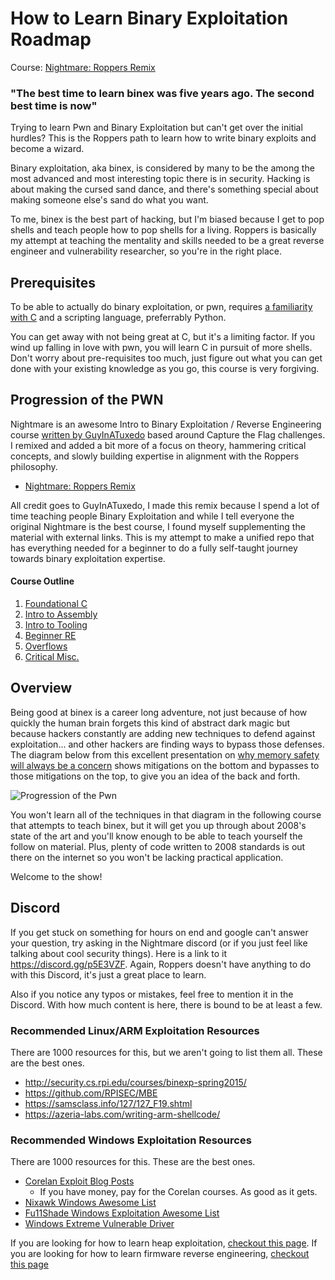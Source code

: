 # How to Learn Binary Exploitation Roadmap 

Course: [Nightmare: Roppers Remix](https://github.com/hoppersroppers/nightmare)

### "The best time to learn binex was five years ago. The second best time is now"

Trying to learn Pwn and Binary Exploitation but can't get over the initial hurdles? This is the Roppers path to learn how to write binary exploits and become a wizard. 

Binary exploitation, aka binex, is considered by many to be the among the most advanced and most interesting topic there is in security. Hacking is about making the cursed sand dance, and there's something special about making someone else's sand do what you want.

To me, binex is the best part of hacking, but I'm biased because I get to pop shells and teach people how to pop shells for a living. Roppers is basically my attempt at teaching the mentality and skills needed to be a great reverse engineer and vulnerability researcher, so you're in the right place.

## Prerequisites ##

To be able to actually do binary exploitation, or pwn, requires [a familiarity with C](/c.md) and a scripting language, preferrably Python. 

You can get away with not being great at C, but it's a limiting factor. If you wind up falling in love with pwn, you will learn C in pursuit of more shells. Don't worry about pre-requisites too much, just figure out what you can get done with your existing knowledge as you go, this course is very forgiving. 

## Progression of the PWN ##

Nightmare is an awesome Intro to Binary Exploitation / Reverse Engineering course [written by GuyInATuxedo](https://github.com/guyinatuxedo/nightmare) based around Capture the Flag challenges. I remixed and added a bit more of a focus on theory, hammering critical concepts, and slowly building expertise in alignment with the Roppers philosophy. 

* [Nightmare: Roppers Remix](https://github.com/hoppersroppers/nightmare)

All credit goes to GuyInATuxedo, I made this remix because I spend a lot of time teaching people Binary Exploitation and while I tell everyone the original Nightmare is the best course, I found myself supplementing the material with external links. This is my attempt to make a unified repo that has everything needed for a beginner to do a fully self-taught journey towards binary exploitation expertise.

#### Course Outline

1. [Foundational C](https://github.com/hoppersroppers/nightmare/blob/master/modules/00-intro/readme.md)
2. [Intro to Assembly](https://github.com/hoppersroppers/nightmare/blob/master/modules/01-intro_assembly/readme.md)
3. [Intro to Tooling](https://github.com/hoppersroppers/nightmare/blob/master/modules/02-intro_tooling/readme.md)
4. [Beginner RE](https://github.com/hoppersroppers/nightmare/blob/master/modules/03-beginner_re/readme.md)
5. [Overflows](https://github.com/hoppersroppers/nightmare/blob/master/modules/04-Overflows/readme.md)
6. [Critical Misc.](https://github.com/hoppersroppers/nightmare/blob/master/modules/05-CriticalMisc/readme.md)

## Overview

Being good at binex is a career long adventure, not just because of how quickly the human brain forgets this kind of abstract dark magic but because hackers constantly are adding new techniques to defend against exploitation... and other hackers are finding ways to bypass those defenses. The diagram below from this excellent presentation on [why memory safety will always be a concern](https://docs.google.com/presentation/d/1EscMOcMNOwi-bCgOthjiwIXE30w_SeHk3ahjyY0pX10/edit#slide=id.g72177b938a_1_18514) shows mitigations on the bottom and bypasses to those mitigations on the top, to give you an idea of the back and forth.

![Progression of the Pwn](https://pbs.twimg.com/media/FOE9minXIAAT9f7?format=jpg&name=large)

You won't learn all of the techniques in that diagram in the following course that attempts to teach binex, but it will get you up through about 2008's state of the art and you'll know enough to be able to teach yourself the follow on material. Plus, plenty of code written to 2008 standards is out there on the internet so you won't be lacking practical application. 

Welcome to the show!

## Discord 
If you get stuck on something for hours on end and google can't answer your question, try asking in the Nightmare discord (or if you just feel like talking about cool security things). Here is a link to it <https://discord.gg/p5E3VZF>. Again, Roppers doesn't have anything to do with this Discord, it's just a great place to learn. 

Also if you notice any typos or mistakes, feel free to mention it in the Discord. With how much content is here, there is bound to be at least a few.

### Recommended Linux/ARM Exploitation Resources ###

There are 1000 resources for this, but we aren't going to list them all. These are the best ones.

* <http://security.cs.rpi.edu/courses/binexp-spring2015/>
* <https://github.com/RPISEC/MBE>
* <https://samsclass.info/127/127_F19.shtml>
* <https://azeria-labs.com/writing-arm-shellcode/>

### Recommended Windows Exploitation Resources ###

There are 1000 resources for this. These are the best ones.

* [Corelan Exploit Blog Posts](https://www.corelan.be/index.php/2009/07/19/exploit-writing-tutorial-part-1-stack-based-overflows/)
   * If you have money, pay for the Corelan courses. As good as it gets.
* [Nixawk Windows Awesome List](https://github.com/r3p3r/nixawk-awesome-windows-exploitation)
* [Fu11Shade Windows Exploitation Awesome List](https://fullpwnops.com/windows-exploitation-pathway.html)
* [Windows Extreme Vulnerable Driver](https://github.com/hacksysteam/HackSysExtremeVulnerableDriver)


If you are looking for how to learn heap exploitation, [checkout this page](/heap.md).
If you are looking for how to learn firmware reverse engineering, [checkout this page](/firmware.md)
